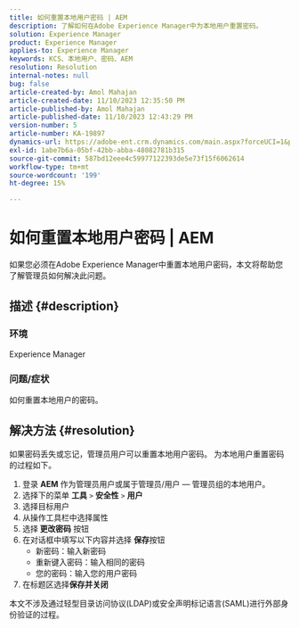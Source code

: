 ```yaml
---
title: 如何重置本地用户密码 | AEM
description: 了解如何在Adobe Experience Manager中为本地用户重置密码。
solution: Experience Manager
product: Experience Manager
applies-to: Experience Manager
keywords: KCS、本地用户、密码、AEM
resolution: Resolution
internal-notes: null
bug: false
article-created-by: Amol Mahajan
article-created-date: 11/10/2023 12:35:50 PM
article-published-by: Amol Mahajan
article-published-date: 11/10/2023 12:43:29 PM
version-number: 5
article-number: KA-19897
dynamics-url: https://adobe-ent.crm.dynamics.com/main.aspx?forceUCI=1&pagetype=entityrecord&etn=knowledgearticle&id=60d9c5a7-c57f-ee11-8179-6045bd006b25
exl-id: 1abe7b6a-05bf-42bb-abba-48082781b315
source-git-commit: 587bd12eee4c59977122393de5e73f15f6062614
workflow-type: tm+mt
source-wordcount: '199'
ht-degree: 15%

---
```


# 如何重置本地用户密码 | AEM


如果您必须在Adobe Experience Manager中重置本地用户密码，本文将帮助您了解管理员如何解决此问题。

## 描述 {#description}


### <b>环境</b>

Experience Manager



### <b>问题/症状</b>

如何重置本地用户的密码。


## 解决方法 {#resolution}


如果密码丢失或忘记，管理员用户可以重置本地用户密码。 为本地用户重置密码的过程如下。

1. 登录 <b>AEM</b> 作为管理员用户或属于管理员/用户 — 管理员组的本地用户。
2. 选择下的菜单 <b>工具</b> `>` <b>安全性</b> `>` <b> 用户</b>
3. 选择目标用户
4. 从操作工具栏中选择属性
5. 选择<b> 更改密码</b> 按钮
6. 在对话框中填写以下内容并选择 <b>保存</b>按钮
   - 新密码：输入新密码
   - 重新键入密码：输入相同的密码
   - 您的密码：输入您的用户密码
7. 在标题区选择<b>保存并关闭</b>


本文不涉及通过轻型目录访问协议(LDAP)或安全声明标记语言(SAML)进行外部身份验证的过程。
